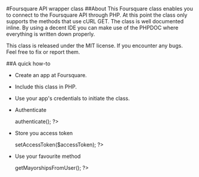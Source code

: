 #Foursquare API wrapper class
##About
This Foursquare class enables you to connect to the Foursquare API through PHP. At this point the class only supports the methods that use cURL GET.
The class is well documented inline. By using a decent IDE you can make use of the PHPDOC where everything is written down properly.

This class is released under the MIT license.
If you encounter any bugs. Feel free to fix or report them.

##A quick how-to
* Create an app at Foursquare.
* Include this class in PHP.
    
    <?php include 'foursquare.php'; ?>
    
* Use your app's credentials to initiate the class.
    
    <?php $foursquare = new foursquare(clientID, clientSecret, callbackURL); ?>
    
* Authenticate
    
    <?php $accessToken = $foursquare->authenticate(); ?>
    
* Store you access token
    
    <?php $foursquare->setAccessToken($accessToken); ?>
    
* Use your favourite method
    
    <?php $mayorships = $foursquare->getMayorshipsFromUser(); ?>
    
